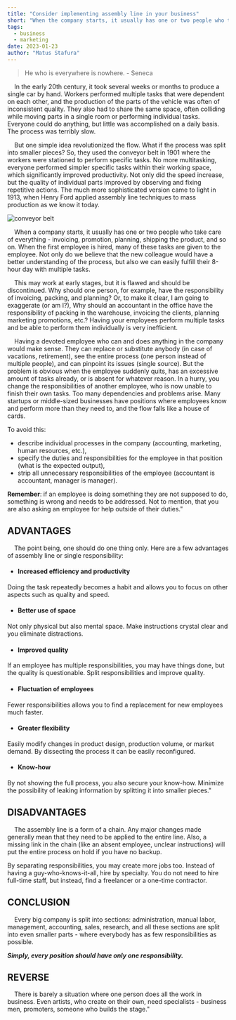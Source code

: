 ```yaml
---
title: "Consider implementing assembly line in your business"
short: "When the company starts, it usually has one or two people who take care of everything. Having the employees performing multiple tasks is inneficient."
tags: 
  - business
  - marketing
date: 2023-01-23
author: "Matus Stafura"
---
```


> He who is everywhere is nowhere. - Seneca

    In the early 20th century, it took several weeks or months to produce a single car by hand. Workers performed multiple tasks that were dependent on each other, and the production of the parts of the vehicle was often of inconsistent quality. They also had to share the same space, often colliding while moving parts in a single room or performing individual tasks. Everyone could do anything, but little was accomplished on a daily basis. The process was terribly slow.

    But one simple idea revolutionized the flow. What if the process was split into smaller pieces? So, they used the conveyor belt in 1901 where the workers were stationed to perform specific tasks. No more multitasking, everyone performed simpler specific tasks within their working space, which significantly improved productivity. Not only did the speed increase, but the quality of individual parts improved by observing and fixing repetitive actions. The much more sophisticated version came to light in 1913, when Henry Ford applied assembly line techniques to mass production as we know it today.

![conveyor belt](/images/blog/conveyor_belt.jpg)

    When a company starts, it usually has one or two people who take care of everything - invoicing, promotion, planning, shipping the product, and so on. When the first employee is hired, many of these tasks are given to the employee. Not only do we believe that the new colleague would have a better understanding of the process, but also we can easily fulfill their 8-hour day with multiple tasks.

    This may work at early stages, but it is flawed and should be discontinued. Why should one person, for example, have the responsibility of invoicing, packing, and planning? Or, to make it clear, I am going to exaggerate (or am I?), Why should an accountant in the office have the responsibility of packing in the warehouse, invoicing the clients, planning marketing promotions, etc.? Having your employees perform multiple tasks and be able to perform them individually is very inefficient.

    Having a devoted employee who can and does anything in the company would make sense. They can replace or substitute anybody (in case of vacations, retirement), see the entire process (one person instead of multiple people), and can pinpoint its issues (single source). But the problem is obvious when the employee suddenly quits, has an excessive amount of tasks already, or is absent for whatever reason. In a hurry, you change the responsibilities of another employee, who is now unable to finish their own tasks. Too many dependencies and problems arise. Many startups or middle-sized businesses have positions where employees know and perform more than they need to, and the flow falls like a house of cards.

To avoid this:

- describe individual processes in the company (accounting, marketing, human resources, etc.),
- specify the duties and responsibilities for the employee in that position (what is the expected output),
- strip all unnecessary responsibilities of the employee (accountant is accountant, manager is manager).

**Remember**: if an employee is doing something they are not supposed to do, something is wrong and needs to be addressed. Not to mention, that you are also asking an employee for help outside of their duties."

## ADVANTAGES 

    The point being, one should do one thing only. Here are a few advantages of assembly line or single responsibility:

- #### Increased efficiency and productivity

Doing the task repeatedly becomes a habit and allows you to focus on other aspects such as quality and speed.

- #### Better use of space

Not only physical but also mental space. Make instructions crystal clear and you eliminate distractions.

- #### Improved quality

If an employee has multiple responsibilities, you may have things done, but the quality is questionable. Split responsibilities and improve quality.

- #### Fluctuation of employees

Fewer responsibilities allows you to find a replacement for new employees much faster.

- #### Greater flexibility

Easily modify changes in product design, production volume, or market demand. By dissecting the process it can be easily reconfigured.

- #### Know-how

By not showing the full process, you also secure your know-how. Minimize the possibility of leaking information by splitting it into smaller pieces."

## DISADVANTAGES

    The assembly line is a form of a chain. Any major changes made generally mean that they need to be applied to the entire line. Also, a missing link in the chain (like an absent employee, unclear instructions) will put the entire process on hold if you have no backup.

By separating responsibilities, you may create more jobs too. Instead of having a guy-who-knows-it-all, hire by specialty. You do not need to hire full-time staff, but instead, find a freelancer or a one-time contractor.

## CONCLUSION

    Every big company is split into sections: administration, manual labor, management, accounting, sales, research, and all these sections are split into even smaller parts - where everybody has as few responsibilities as possible.

***Simply, every position should have only one responsibility.***

## REVERSE

    There is barely a situation where one person does all the work in business. Even artists, who create on their own, need specialists - business men, promoters, someone who builds the stage."